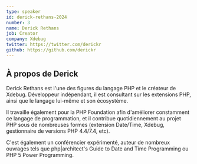 ```yaml
---
type: speaker
id: derick-rethans-2024
number: 3
name: Derick Rethans
job: Creator
company: Xdebug
twitter: https://twitter.com/derickr
github: https://github.com/derickr
---
```


## À propos de Derick

Derick Rethans est l'une des figures du langage PHP et le créateur de Xdebug. Développeur indépendant, il est consultant sur les extensions PHP, ainsi que le langage lui-même et son écosystème.

Il travaille également pour la PHP Foundation afin d'améliorer constamment ce langage de programmation, et il contribue quotidiennement au projet PHP sous de nombreuses formes (extension Date/Time, Xdebug, gestionnaire de versions PHP 4.4/7.4, etc). 

C'est également un conférencier expérimenté, auteur de nombreux ouvrages tels que php|architect's Guide to Date and Time Programming ou PHP 5 Power Programming.